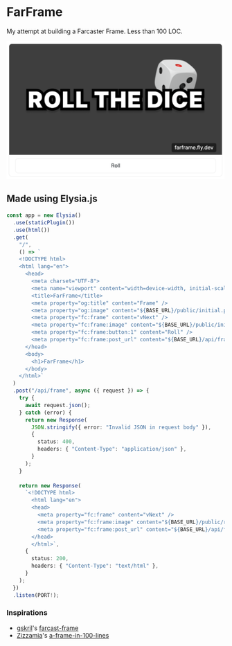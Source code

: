 # FarFrame

My attempt at building a Farcaster Frame. Less than 100 LOC.

![Demo](./demo.png)

## Made using Elysia.js

```Typescript
const app = new Elysia()
  .use(staticPlugin())
  .use(html())
  .get(
    "/",
    () => `
    <!DOCTYPE html>
    <html lang="en">
      <head>
        <meta charset="UTF-8">
        <meta name="viewport" content="width=device-width, initial-scale=1.0">
        <title>FarFrame</title>
        <meta property="og:title" content="Frame" />
        <meta property="og:image" content="${BASE_URL}/public/initial.png" />
        <meta property="fc:frame" content="vNext" />
        <meta property="fc:frame:image" content="${BASE_URL}/public/initial.png" />
        <meta property="fc:frame:button:1" content="Roll" />
        <meta property="fc:frame:post_url" content="${BASE_URL}/api/frame" />
      </head>
      <body>
        <h1>FarFrame</h1>
      </body>
    </html>`
  )
  .post("/api/frame", async ({ request }) => {
    try {
      await request.json();
    } catch (error) {
      return new Response(
        JSON.stringify({ error: "Invalid JSON in request body" }),
        {
          status: 400,
          headers: { "Content-Type": "application/json" },
        }
      );
    }

    return new Response(
      `<!DOCTYPE html>
        <html lang="en">
        <head>
          <meta property="fc:frame" content="vNext" />
          <meta property="fc:frame:image" content="${BASE_URL}/public/roll.png" />
          <meta property="fc:frame:post_url" content="${BASE_URL}/api/frame" />
        </head>
        </html>`,
      {
        status: 200,
        headers: { "Content-Type": "text/html" },
      }
    );
  })
  .listen(PORT!);
```

### Inspirations

- [gskril](https://github.com/gskril)'s [farcast-frame](https://github.com/gskril/farcaster-frame)
- [Zizzamia](https://github.com/Zizzamia)'s [a-frame-in-100-lines](https://github.com/Zizzamia/a-frame-in-100-lines)
